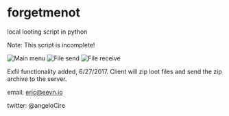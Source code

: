 # forgetmenot
local looting script in python

Note: This script is incomplete! 

![Main menu](http://i.imgur.com/0Yi4hE6.png)
![File send](http://i.imgur.com/ePwPaBS.png)
![File receive](http://i.imgur.com/7pygw1S.png)

Exfil functionality added, 6/27/2017. Client will zip loot files and send the zip archive to the server.

email: eric@eevn.io

twitter: @angeloCire
